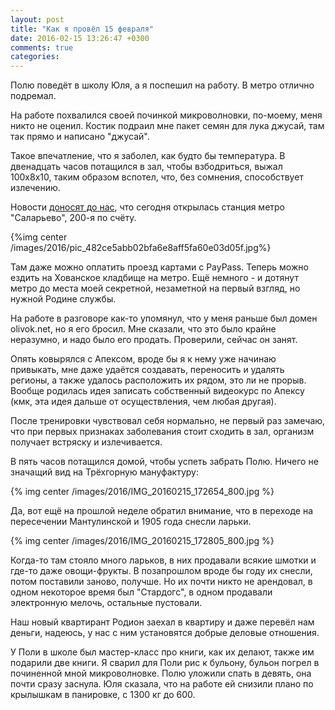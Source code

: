 ```yaml
---
layout: post
title: "Как я провёл 15 февраля"
date: 2016-02-15 13:26:47 +0300
comments: true
categories: 
---
```

Полю поведёт в школу Юля, а я поспешил на работу. В метро отлично подремал.

На работе похвалился своей починкой микроволновки, по-моему, меня никто не оценил. Костик подраил мне пакет семян для лука джусай, там так прямо и написано "джусай".

Такое впечатление, что я заболел, как будто бы температура. В двенадцать часов потащился в зал, чтобы взбодриться, выжал 100х8х10, таким образом вспотел, что, без сомнения, способствует излечению.

Новости [доносят до нас](http://lenta.ru/news/2016/02/15/salarevo/), что сегодня открылась станция метро "Саларьево", 200-я по счёту.

{%img center /images/2016/pic_482ce5abb02bfa6e8aff5fa60e03d05f.jpg%}

Там даже можно оплатить проезд картами с PayPass. Теперь можно ездить на Хованское кладбище на метро. Ещё немного - и дотянут метро до места моей секретной, незаметной на первый взгляд, но нужной Родине службы.
 
На работе в разговоре как-то упомянул, что у меня раньше был домен olivok.net, но я его бросил. Мне сказали, что это было крайне неразумно, и надо было его продать. Проверили, сейчас он занят.

Опять ковырялся с Апексом, вроде бы я к нему уже начинаю привыкать, мне даже удаётся создавать, переносить и удалять регионы, а также удалось расположить их рядом, это ли не прорыв. Вообще родилась идея записать собственный видеокурс по Апексу (кмк, эта идея дальше от осуществления, чем любая другая).

После тренировки чувствовал себя нормально, не первый раз замечаю, что при первых признаках заболевания стоит сходить в зал, организм получает встряску и излечивается.

В пять часов потащился домой, чтобы успеть забрать Полю. Ничего не значащий вид на Трёхгорную мануфактуру:

{% img center /images/2016/IMG_20160215_172654_800.jpg %}

Да, вот ещё на прошлой неделе обратил внимание, что в переходе на пересечении Мантулинской и 1905 года снесли ларьки.

{% img center /images/2016/IMG_20160215_172805_800.jpg %}

Когда-то там стояло много ларьков, в них продавали всякие шмотки и где-то даже овощи-фрукты. В позапрошлом вроде бы году их снесли, потом поставили заново, получше. Но их почти никто не арендовал, в одном некоторое время был "Стардогс", в одном продавали электронную мелочь, остальные пустовали.

Наш новый квартирант Родион заехал в квартиру и даже перевёл нам деньги, надеюсь, у нас с ним установятся добрые деловые отношения.

У Поли в школе был мастер-класс про книги, как их делают, также им подарили две книги. Я сварил для Поли рис к бульону, бульон погрел в починенной мной микроволновке. Полю уложили спать в девять, она почти сразу заснула. Юля сказала, что на работе ей снизили плано по крылышкам в панировке, с 1300 кг до 600.